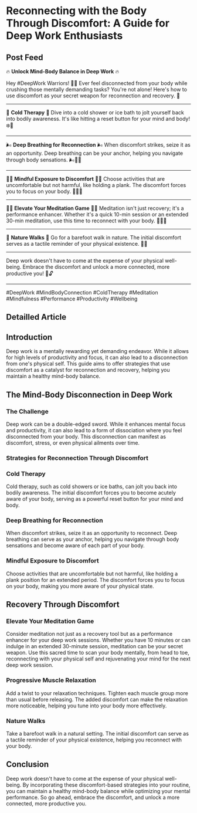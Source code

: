 # Reconnecting with the Body Through Discomfort: A Guide for Deep Work Enthusiasts

## Post Feed

🔥 **Unlock Mind-Body Balance in Deep Work** 🔥

Hey #DeepWork Warriors! 🧠💪 Ever feel disconnected from your body while crushing those mentally demanding tasks? You're not alone! Here's how to use discomfort as your secret weapon for reconnection and recovery. 🔄

---

🥶 **Cold Therapy** 🥶
Dive into a cold shower or ice bath to jolt yourself back into bodily awareness. It's like hitting a reset button for your mind and body! ❄️🔄

---

🌬️ **Deep Breathing for Reconnection** 🌬️
When discomfort strikes, seize it as an opportunity. Deep breathing can be your anchor, helping you navigate through body sensations. 🌬️🧘‍♀️

---

🤸‍♀️ **Mindful Exposure to Discomfort** 🤸‍♀️
Choose activities that are uncomfortable but not harmful, like holding a plank. The discomfort forces you to focus on your body. 🤸‍♂️🔥

---

🧘‍♂️ **Elevate Your Meditation Game** 🧘‍♂️
Meditation isn't just recovery; it's a performance enhancer. Whether it's a quick 10-min session or an extended 30-min meditation, use this time to reconnect with your body. 🧘‍♀️🌟

---

🌳 **Nature Walks** 🌳
Go for a barefoot walk in nature. The initial discomfort serves as a tactile reminder of your physical existence. 🌳👣

---

Deep work doesn't have to come at the expense of your physical well-being. Embrace the discomfort and unlock a more connected, more productive you! 🌟🔓

---

#DeepWork #MindBodyConnection #ColdTherapy #Meditation #Mindfulness #Performance #Productivity #Wellbeing

## Detailled Article

## **Introduction**

Deep work is a mentally rewarding yet demanding endeavor. While it allows for high levels of productivity and focus, it can also lead to a disconnection from one's physical self. This guide aims to offer strategies that use discomfort as a catalyst for reconnection and recovery, helping you maintain a healthy mind-body balance.

## **The Mind-Body Disconnection in Deep Work**

### **The Challenge**

Deep work can be a double-edged sword. While it enhances mental focus and productivity, it can also lead to a form of dissociation where you feel disconnected from your body. This disconnection can manifest as discomfort, stress, or even physical ailments over time.

### **Strategies for Reconnection Through Discomfort**

### Cold Therapy

Cold therapy, such as cold showers or ice baths, can jolt you back into bodily awareness. The initial discomfort forces you to become acutely aware of your body, serving as a powerful reset button for your mind and body.

### Deep Breathing for Reconnection

When discomfort strikes, seize it as an opportunity to reconnect. Deep breathing can serve as your anchor, helping you navigate through body sensations and become aware of each part of your body.

### Mindful Exposure to Discomfort

Choose activities that are uncomfortable but not harmful, like holding a plank position for an extended period. The discomfort forces you to focus on your body, making you more aware of your physical state.

## **Recovery Through Discomfort**

### **Elevate Your Meditation Game**

Consider meditation not just as a recovery tool but as a performance enhancer for your deep work sessions. Whether you have 10 minutes or can indulge in an extended 30-minute session, meditation can be your secret weapon. Use this sacred time to scan your body mentally, from head to toe, reconnecting with your physical self and rejuvenating your mind for the next deep work session.

### **Progressive Muscle Relaxation**

Add a twist to your relaxation techniques. Tighten each muscle group more than usual before releasing. The added discomfort can make the relaxation more noticeable, helping you tune into your body more effectively.

### **Nature Walks**

Take a barefoot walk in a natural setting. The initial discomfort can serve as a tactile reminder of your physical existence, helping you reconnect with your body.

## **Conclusion**

Deep work doesn't have to come at the expense of your physical well-being. By incorporating these discomfort-based strategies into your routine, you can maintain a healthy mind-body balance while optimizing your mental performance. So go ahead, embrace the discomfort, and unlock a more connected, more productive you.